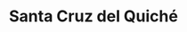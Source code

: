 ---
title: Santa Cruz del Quiché
url: /santa-cruz-del-quiche/
latitude: 15.018
longitude: -91.149
---